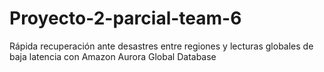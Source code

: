 # Proyecto-2-parcial-team-6
Rápida recuperación ante desastres entre regiones y lecturas globales de baja latencia con Amazon Aurora Global Database
